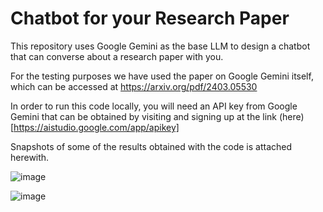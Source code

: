 # Chatbot for your Research Paper
This repository uses Google Gemini as the base LLM to design a chatbot that can converse about a research paper with you.

For the testing purposes we have used the paper on Google Gemini itself, which can be accessed at https://arxiv.org/pdf/2403.05530 

In order to run this code locally, you will need an API key from Google Gemini that can be obtained by visiting and signing up at the link (here)[https://aistudio.google.com/app/apikey]

Snapshots of some of the results obtained with the code is attached herewith.

![image](https://github.com/user-attachments/assets/64228046-8c18-40b7-a4ac-bc8ed50071e4)


![image](https://github.com/user-attachments/assets/67ef1dde-245c-4603-bd21-6efebd1454ce)

